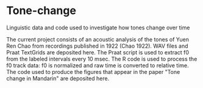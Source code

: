 # Tone-change
Linguistic data and code used to investigate how tones change over time

The current project consists of an acoustic analysis of the tones of Yuen Ren Chao from recordings published in 1922 (Chao 1922). 
WAV files and Praat TextGrids are deposited here.
The Praat script is used to extract f0 from the labeled intervals every 10 msec. 
The R code is used to process the f0 track data: f0 is normalized and raw time is converted to relative time. 
The code used to produce the figures that appear in the paper "Tone change in Mandarin" are deposited here. 
